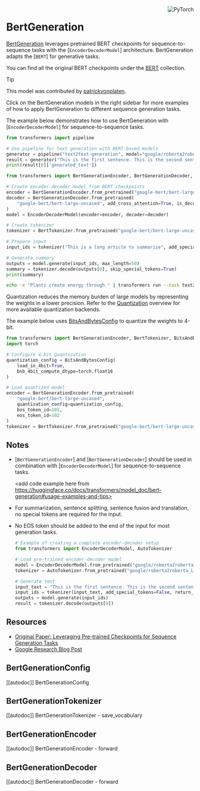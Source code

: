 <!--Copyright 2020 The HuggingFace Team. All rights reserved.

Licensed under the Apache License, Version 2.0 (the "License"); you may not use this file except in compliance with
the License. You may obtain a copy of the License at

http://www.apache.org/licenses/LICENSE-2.0

Unless required by applicable law or agreed to in writing, software distributed under the License is distributed on
an "AS IS" BASIS, WITHOUT WARRANTIES OR CONDITIONS OF ANY KIND, either express or implied. See the License for the
specific language governing permissions and limitations under the License.

⚠️ Note that this file is in Markdown but contain specific syntax for our doc-builder (similar to MDX) that may not be
rendered properly in your Markdown viewer.

-->

<div style="float: right;">
    <div class="flex flex-wrap space-x-1">
        <img alt="PyTorch" src="https://img.shields.io/badge/PyTorch-DE3412?style=flat&logo=pytorch&logoColor=white">
    </div>
</div>

# BertGeneration

[BertGeneration](https://huggingface.co/papers/1907.12461) leverages pretrained BERT checkpoints for sequence-to-sequence tasks with the [`EncoderDecoderModel`] architecture. BertGeneration adapts the [`BERT`] for generative tasks.


You can find all the original BERT checkpoints under the [BERT](https://huggingface.co/collections/google/bert-release-64ff5e7a4be99045d1896dbc) collection.

> [!TIP]
> This model was contributed by [patrickvonplaten](https://huggingface.co/patrickvonplaten).
>
> Click on the BertGeneration models in the right sidebar for more examples of how to apply BertGeneration to different sequence generation tasks.

The example below demonstrates how to use BertGeneration with [`EncoderDecoderModel`] for sequence-to-sequence tasks.

<hfoptions id="usage">
<hfoption id="Pipeline">

```python
from transformers import pipeline

# Use pipeline for text generation with BERT-based models
generator = pipeline("text2text-generation", model="google/roberta2roberta_L-24_discofuse")
result = generator("This is the first sentence. This is the second sentence.")
print(result[0]['generated_text'])
```

</hfoption>
<hfoption id="AutoModel">

```python
from transformers import BertGenerationEncoder, BertGenerationDecoder, BertTokenizer, EncoderDecoderModel

# Create encoder-decoder model from BERT checkpoints
encoder = BertGenerationEncoder.from_pretrained("google-bert/bert-large-uncased", bos_token_id=101, eos_token_id=102)
decoder = BertGenerationDecoder.from_pretrained(
    "google-bert/bert-large-uncased", add_cross_attention=True, is_decoder=True, bos_token_id=101, eos_token_id=102
)
model = EncoderDecoderModel(encoder=encoder, decoder=decoder)

# Create tokenizer
tokenizer = BertTokenizer.from_pretrained("google-bert/bert-large-uncased")

# Prepare input
input_ids = tokenizer("This is a long article to summarize", add_special_tokens=False, return_tensors="pt").input_ids

# Generate summary
outputs = model.generate(input_ids, max_length=50)
summary = tokenizer.decode(outputs[0], skip_special_tokens=True)
print(summary)
```

</hfoption>
<hfoption id="transformers-cli">

```bash
echo -e "Plants create energy through " | transformers run --task text2text-generation --model "google/roberta2roberta_L-24_discofuse" --device 0
```

</hfoption>
</hfoptions>

Quantization reduces the memory burden of large models by representing the weights in a lower precision. Refer to the [Quantization](../quantization/overview) overview for more available quantization backends.

The example below uses [BitsAndBytesConfig](../quantizationbitsandbytes) to quantize the weights to 4-bit.

```python
from transformers import BertGenerationEncoder, BertTokenizer, BitsAndBytesConfig
import torch

# Configure 4-bit quantization
quantization_config = BitsAndBytesConfig(
    load_in_4bit=True,
    bnb_4bit_compute_dtype=torch.float16
)

# Load quantized model
encoder = BertGenerationEncoder.from_pretrained(
    "google-bert/bert-large-uncased",
    quantization_config=quantization_config,
    bos_token_id=101,
    eos_token_id=102
)
tokenizer = BertTokenizer.from_pretrained("google-bert/bert-large-uncased")
```

## Notes

- [`BertGenerationEncoder`] and [`BertGenerationDecoder`] should be used in combination with [`EncoderDecoderModel`] for sequence-to-sequence tasks.
   
   <add code example here from https://huggingface.co/docs/transformers/model_doc/bert-generation#usage-examples-and-tips>
- For summarization, sentence splitting, sentence fusion and translation, no special tokens are required for the input.
- No EOS token should be added to the end of the input for most generation tasks.

   ```python
   # Example of creating a complete encoder-decoder setup
   from transformers import EncoderDecoderModel, AutoTokenizer
   
   # Load pre-trained encoder-decoder model
   model = EncoderDecoderModel.from_pretrained("google/roberta2roberta_L-24_discofuse")
   tokenizer = AutoTokenizer.from_pretrained("google/roberta2roberta_L-24_discofuse")
   
   # Generate text
   input_text = "This is the first sentence. This is the second sentence."
   input_ids = tokenizer(input_text, add_special_tokens=False, return_tensors="pt").input_ids
   outputs = model.generate(input_ids)
   result = tokenizer.decode(outputs[0])
   ```

## Resources

- [Original Paper: Leveraging Pre-trained Checkpoints for Sequence Generation Tasks](https://arxiv.org/abs/1907.12461)
- [Google Research Blog Post](https://ai.googleblog.com/2020/01/leveraging-bert-for-sequence-generation.html)

## BertGenerationConfig

[[autodoc]] BertGenerationConfig

## BertGenerationTokenizer

[[autodoc]] BertGenerationTokenizer
    - save_vocabulary

## BertGenerationEncoder

[[autodoc]] BertGenerationEncoder
    - forward

## BertGenerationDecoder

[[autodoc]] BertGenerationDecoder
    - forward
